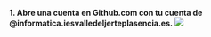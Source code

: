__1. Abre una cuenta en Github.com con tu cuenta de @informatica.iesvalledeljerteplasencia.es.__
![](/imagenes/C5.png)
